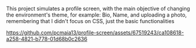 This project simulates a profile screen, with the main objective of changing the environment's theme, 
for example: Bio, Name, and uploading a photo, remembering that I didn't focus on CSS, just the basic functionalities



https://github.com/pcmaia13/profile-screen/assets/67519243/ca108618-a258-4821-b778-01d68b0c2636

